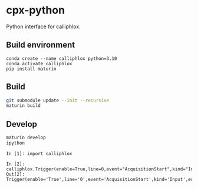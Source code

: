 # cpx-python

Python interface for calliphlox.

## Build environment

```
conda create --name calliphlox python=3.10
conda activate calliphlox
pip install maturin
```

## Build

```bash
git submodule update --init --recursive
maturin build
```

## Develop

```bash
maturin develop
ipython
```

```ipython
In [1]: import calliphlox

In [2]: calliphlox.Trigger(enable=True,line=0,event="AcquisitionStart",kind="Input",edge="Rising")
Out[2]: Trigger(enable='True',line='0',event='AcquisitionStart',kind='Input',edge='Rising')
```
